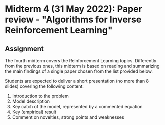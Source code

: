 # Midterm 4 (31 May 2022): Paper review - "Algorithms for Inverse Reinforcement Learning"

## Assignment
The fourth midterm covers the Reinforcement Learning topics. Differently from the previous ones, this midterm is based on reading and summarizing the main findings of a single paper chosen from the list provided below.

Students are expected to deliver a short presentation (no more than 8 slides) covering the following content:

1. Introduction to the problem
2. Model description
3. Key catch of the model, represented by a commented equation
4. Key (empirical) result
5. Comment on novelties, strong points and weaknesses
